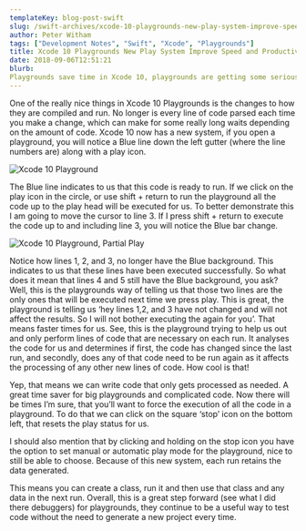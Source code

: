 ```yaml
---
templateKey: blog-post-swift
slug: /swift-archives/xcode-10-playgrounds-new-play-system-improve-speed-and-productivity/
author: Peter Witham
tags: ["Development Notes", "Swift", "Xcode", "Playgrounds"]
title: Xcode 10 Playgrounds New Play System Improve Speed and Productivity.
date: 2018-09-06T12:51:21
blurb: 
Playgrounds save time in Xcode 10, playgrounds are getting some serious love in the speed department. Here's the new play system.
---
```


One of the really nice things in Xcode 10 Playgrounds is the changes to how they are compiled and run. No longer is every line of code parsed each time you make a change, which can make for some really long waits depending on the amount of code. Xcode 10 now has a new system, if you open a playground, you will notice a Blue line down the left gutter (where the line numbers are) along with a play icon.

![Xcode 10 Playground](https://peterwitham.com/wp-content/uploads/2018/09/xcode10-pg-blue.png)

The Blue line indicates to us that this code is ready to run. If we click on the play icon in the circle, or use shift + return to run the playground all the code up to the play head will be executed for us. To better demonstrate this I am going to move the cursor to line 3. If I press shift + return to execute the code up to and including line 3, you will notice the Blue bar change.

![Xcode 10 Playground, Partial Play](https://peterwitham.com/wp-content/uploads/2018/09/xcode10-partial-playground.png)

Notice how lines 1, 2, and 3, no longer have the Blue background. This indicates to us that these lines have been executed successfully. So what does it mean that lines 4 and 5 still have the Blue background, you ask? Well, this is the playgrounds way of telling us that those two lines are the only ones that will be executed next time we press play. This is great, the playground is telling us ‘hey lines 1,2, and 3 have not changed and will not affect the results. So I will not bother executing the again for you’. That means faster times for us. See, this is the playground trying to help us out and only perform lines of code that are necessary on each run. It analyses the code for us and determines if first, the code has changed since the last run, and secondly, does any of that code need to be run again as it affects the processing of any other new lines of code. How cool is that!

Yep, that means we can write code that only gets processed as needed. A great time saver for big playgrounds and complicated code. Now there will be times I’m sure, that you’ll want to force the execution of all the code in a playground. To do that we can click on the square ‘stop’ icon on the bottom left, that resets the play status for us.

I should also mention that by clicking and holding on the stop icon you have the option to set manual or automatic play mode for the playground, nice to still be able to choose. Because of this new system, each run retains the data generated.

This means you can create a class, run it and then use that class and any data in the next run. Overall, this is a great step forward (see what I did there debuggers) for playgrounds, they continue to be a useful way to test code without the need to generate a new project every time.

